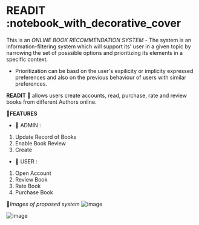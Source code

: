 
# READIT :notebook_with_decorative_cover

This is an *ONLINE BOOK RECOMMENDATION SYSTEM*  -
The system is an information-filtering system which will support its' user in a given topic by narrowing the set of posssible options and prioritizing its elements in a specific context.

- Prioritization can be basd on the user's expilicity or implicity expressed preferences and also on the previous behaviour of users with similar preferences.

**READIT :notebook_with_decorative_cover:** allows users create accounts, read, purchase, rate and review books from different Authors online.

 🔗**FEATURES**

- :paperclip: ADMIN :

1. Update Record of Books
2. Enable Book Review
3. Create

- 👤 USER :

1. Open Account
2. Review Book
3. Rate Book
4. Purchase Book

🔗*Images of proposed system*
  ![image](https://user-images.githubusercontent.com/87026287/150370145-d1de9ce8-f583-4188-930a-bc1b4ae6db1d.png)

![image](https://user-images.githubusercontent.com/87026287/150369746-9edac8b9-d34b-4f3c-82ff-9b1a17efb2a1.png)
